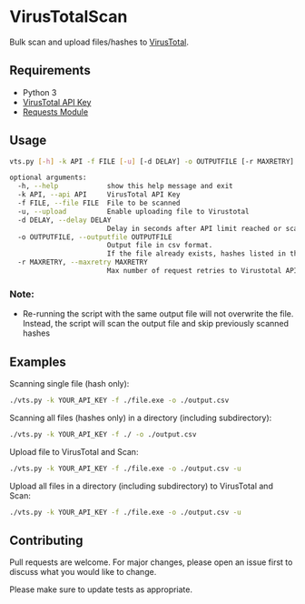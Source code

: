 # VirusTotalScan

Bulk scan and upload files/hashes to [VirusTotal](www.virustotal.com).

## Requirements

* Python 3
* [VirusTotal API Key](https://developers.virustotal.com/reference#getting-started) 
* [Requests Module](https://pypi.org/project/requests/)

## Usage

```bash
vts.py [-h] -k API -f FILE [-u] [-d DELAY] -o OUTPUTFILE [-r MAXRETRY]

optional arguments:
  -h, --help            show this help message and exit
  -k API, --api API     VirusTotal API Key
  -f FILE, --file FILE  File to be scanned
  -u, --upload          Enable uploading file to Virustotal
  -d DELAY, --delay DELAY
                        Delay in seconds after API limit reached or scan result is not ready
  -o OUTPUTFILE, --outputfile OUTPUTFILE
                        Output file in csv format. 
                        If the file already exists, hashes listed in the file will be skipped
  -r MAXRETRY, --maxretry MAXRETRY
                        Max number of request retries to Virustotal API

```

### Note:
* Re-running the script with the same output file will not overwrite the file. Instead, the script will scan the output file and skip previously scanned hashes


## Examples

Scanning single file (hash only):
```bash 
./vts.py -k YOUR_API_KEY -f ./file.exe -o ./output.csv 
```

Scanning all files (hashes only) in a directory (including subdirectory):
```bash 
./vts.py -k YOUR_API_KEY -f ./ -o ./output.csv 
```

Upload file to VirusTotal and Scan:
```bash 
./vts.py -k YOUR_API_KEY -f ./file.exe -o ./output.csv -u
```

Upload all files in a directory (including subdirectory) to VirusTotal and Scan:
```bash 
./vts.py -k YOUR_API_KEY -f ./file.exe -o ./output.csv -u
```

## Contributing
Pull requests are welcome. For major changes, please open an issue first to discuss what you would like to change.

Please make sure to update tests as appropriate.

